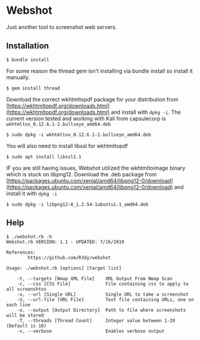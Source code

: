 # Webshot
Just another tool to screenshot web servers.

## Installation
    $ bundle install

For some reason the thread gem isn't installing via bundle install so install it manually.

    $ gem install thread

Download the correct wkhtmltopdf package for your distribution from [https://wkhtmltopdf.org/downloads.html](https://wkhtmltopdf.org/downloads.html) and install with ```dpkg -i```. The current version tested and working with Kali from capsulecorp is ```wkhtmltox_0.12.6.1-2.bullseye_amd64.deb```

    $ sudo dpkg -i wkhtmltox_0.12.6.1-2.bullseye_amd64.deb

You will also need to install libssl for wkhtmltopdf

    $ sudo apt install libssl1.1

IF you are still having issues, Webshot utilized the wkhtmltoimage binary which is stuck on libpng12.  Download the .deb package from [https://packages.ubuntu.com/xenial/amd64/libpng12-0/download](https://packages.ubuntu.com/xenial/amd64/libpng12-0/download) and install it with `dpkg -i`

    $ sudo dpkg -i libpng12-0_1.2.54-1ubuntu1.1_amd64.deb

## Help
    $ ./webshot.rb -h
    Webshot.rb VERSION: 1.1 - UPDATED: 7/16/2019

    References:
            https://github.com/R3dy/webshot

    Usage: ./webshot.rb [options] [target list]

        -t, --targets [Nmap XML File]    XML Output From Nmap Scan
        -c, --css [CSS File]             File containing css to apply to all screenshtos
        -u, --url [Single URL]           Single URL to take a screenshot
        -U, --url-file [URL File]        Text file containing URLs, one on each line
        -o, --output [Output Directory]  Path to file where screenshots will be stored
        -T, --threads [Thread Count]     Integer value between 1-20 (Default is 10)
        -v, --verbose                    Enables verbose output


